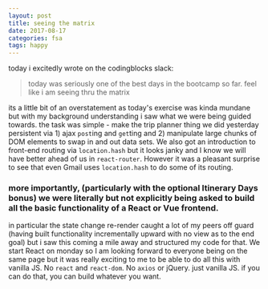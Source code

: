 ```yaml
---
layout: post
title: seeing the matrix
date: 2017-08-17
categories: fsa
tags: happy
---
```


today i excitedly wrote on the codingblocks slack:

>today was seriously one of the best days in the bootcamp so far. feel like i am seeing thru the matrix

its a little bit of an overstatement as today's exercise was kinda mundane but with my background understanding i saw what we were being guided towards. the task was simple - make the trip planner thing we did yesterday persistent via 1) ajax `post`ing and `get`ting and 2) manipulate large chunks of DOM elements to swap in and out data sets. We also got an introduction to front-end routing via `location.hash` but it looks janky and I know we will have better ahead of us in `react-router`. However it was a pleasant surprise to see that even Gmail uses `location.hash` to do some of its routing.

### more importantly, (particularly with the optional Itinerary Days bonus) we were literally but not explicitly being asked to build all the basic functionality of a React or Vue frontend. 

in particular the state change re-render caught a lot of my peers off guard (having built functionality incrementally upward with no view as to the end goal) but i saw this coming a mile away and structured my code for that. We start React on monday so I am looking forward to everyone being on the same page but it was really exciting to me to be able to do all this with vanilla JS. No `react` and `react-dom`. No `axios` or jQuery. just vanilla JS. if you can do that, you can build whatever you want. 
